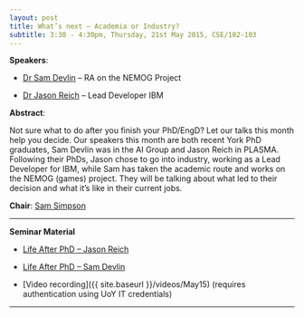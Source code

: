```yaml
---
layout: post
title: What’s next – Academia or Industry?
subtitle: 3:30 - 4:30pm, Thursday, 21st May 2015, CSE/102-103
---
```



**Speakers**:

- [Dr Sam Devlin](http://www-users.cs.york.ac.uk/~devlin) – RA on the NEMOG Project

- [Dr Jason Reich](http://www-users.cs.york.ac.uk/~jason) – Lead Developer IBM


**Abstract**:

Not sure what to do after you finish your PhD/EngD? Let our talks this month help you decide. Our speakers this month are both recent York PhD graduates, Sam Devlin was in the AI Group and Jason Reich in PLASMA. Following their PhDs, Jason chose to go into industry, working as a Lead Developer for IBM, while Sam has taken the academic route and works on the NEMOG (games) project. They will be talking about what led to their decision and what it’s like in their current jobs.



**Chair**: [Sam Simpson](http://www-users.cs.york.ac.uk/~ssimpson/PhD)


___


**Seminar Material**

- [Life After PhD – Jason Reich](../../material/May15/LifeAfterPhD_Jason.pdf)

- [Life After PhD – Sam Devlin](../../material/May15/LifeAfterPhD_Sam.pdf)

- [Video recording]({{ site.baseurl }}/videos/May15) (requires authentication using UoY IT credentials)

___


